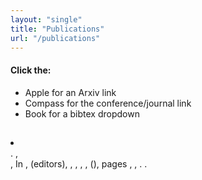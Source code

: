 ```yaml
---
layout: "single"
title: "Publications"
url: "/publications"
---
```

 
<script src="https://kit.fontawesome.com/b4ec852ae6.js" crossorigin="anonymous"></script>
<!-- <link rel="stylesheet" href="http://netdna.bootstrapcdn.com/bootstrap/3.1.1/css/bootstrap.min.css"> -->
<script src="http://code.jquery.com/jquery-1.11.0.min.js"></script>
<script src="http://netdna.bootstrapcdn.com/bootstrap/3.1.1/js/bootstrap.min.js"></script>


#### Click the:
- <i class="fa-solid fa-apple-whole"></i> Apple for an Arxiv link
- <i class="fa-solid fa-compass-drafting"></i> Compass for the conference/journal link
- <i class="fa-solid fa-book"></i> Book for a bibtex dropdown


<script type="text/javascript" src="https://cdn.jsdelivr.net/gh/pcooksey/bibtex-js@1.0.0/src/bibtex_js.js"></script>
<bibtex src="../publications.bib"></bibtex>

<div class="bibtex_structure">
  <div class="group year" extra="DES number">
    <h2 class="title"></h2>
    <div class="templates"></div>
  </div>
</div>

<div id="bibtex_display"></div> 

<div class="bibtex_template"> 
    <li>
    <div class="if author">
        <span class="author"></span><span>.</span>
        <span class="if title"><b><span class="title"></span></b>,</span>
	</div>		      
    <span class="if journal"><em><span class="journal"></span></em>,</span>
    <span class="if booktitle">In <em><span class="booktitle"></span></em>,</span>
    <span class="if editor"><span class="editor"></span> (editors),</span>
    <span class="if publisher"><em><span class="publisher"></span></em>,</span>
    <span class="if institution"><span class="institution"></span>,</span>
    <span class="if address"><span class="address"></span>,</span>
    <span class="if volume"><span class="volume"></span>,</span>
    <span class="if journal number">(<span class="number"></span>),</span>
    <span class="if pages"> pages <span class="pages"></span>,</span>
    <span class="if month"><span class="month"></span>,</span>
    <span class="if year"><span class="year"></span>.</span>
    <span class="if note"><span class="note"></span>.</span>
    <span class="if eprint">
        <a class="bibtexVar" 
            role="button" 
            href="https://arxiv.org/abs/+EPRINT+" 
            extra="EPRINT">
        <i class="fa-solid fa-apple-whole"></i>
        </a>
    </span>   
    <span class="if doi">
        <a class="bibtexVar" 
            role="button" 
            href="https://doi.org/+DOI+"
            extra="DOI">
        <i class="fa-solid fa-compass-drafting"></i>
        </a>
    </span>
    <a class="bibtexVar" 
			   role="button" 
			   data-toggle="collapse" 
			   href="#bib+BIBTEXKEY+" 
			   aria-expanded="false" 
			   aria-controls="bib+BIBTEXKEY+" 
			   extra="BIBTEXKEY">
			  <i class="fa-solid fa-book"></i>
    </a>
    <div class="bibtexVar collapse" id="bib+BIBTEXKEY+" extra="BIBTEXKEY">
        <div class="well">
            <pre><span class="bibtexraw noread"></span></pre>
        </div>
    </div>    
    </li>
</div>
 